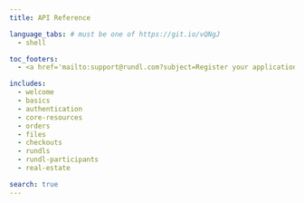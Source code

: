 ```yaml
---
title: API Reference

language_tabs: # must be one of https://git.io/vQNgJ
  - shell

toc_footers:
  - <a href='mailto:support@rundl.com?subject=Register your application'>Register your application</a>

includes:
  - welcome
  - basics
  - authentication
  - core-resources
  - orders
  - files
  - checkouts
  - rundls
  - rundl-participants
  - real-estate

search: true
---
```



